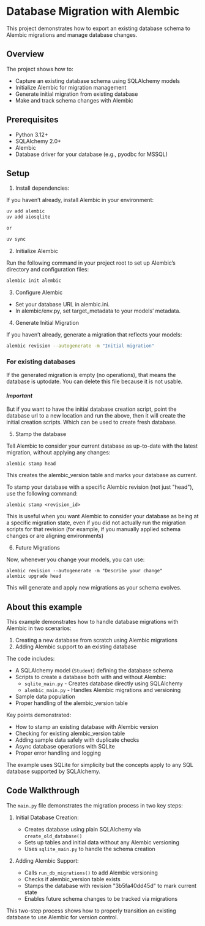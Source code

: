 # Database Migration with Alembic
 
This project demonstrates how to export an existing database schema to Alembic migrations and manage database changes.

## Overview
The project shows how to:
- Capture an existing database schema using SQLAlchemy models
- Initialize Alembic for migration management
- Generate initial migration from existing database
- Make and track schema changes with Alembic

## Prerequisites
- Python 3.12+
- SQLAlchemy 2.0+
- Alembic
- Database driver for your database (e.g., pyodbc for MSSQL)

## Setup

1. Install dependencies:

If you haven’t already, install Alembic in your environment:

```bash
uv add alembic
uv add aiosqlite

or 

uv sync
```

2. Initialize Alembic

Run the following command in your project root to set up Alembic’s directory and configuration files:
```bash
alembic init alembic
```

3. Configure Alembic

+ Set your database URL in alembic.ini.
+ In alembic/env.py, set target_metadata to your models’ metadata.

4. Generate Initial Migration

If you haven’t already, generate a migration that reflects your models:

```bash
alembic revision --autogenerate -m "Initial migration"
```

### For existing databases

If the generated migration is empty (no operations), that means the database is uptodate. 
You can delete this file because it is not usable. 

#### _Important_
But if you want to have the initial database creation script, point the database url to a new location and run the above, then it will create the initial creation scripts. Which can be used to 
create fresh database. 

5. Stamp the database

Tell Alembic to consider your current database as up-to-date with the latest migration, without applying any changes:
```
alembic stamp head
```


This creates the alembic_version table and marks your database as current.


To stamp your database with a specific Alembic revision (not just "head"), use the following command:

```
alembic stamp <revision_id>
```
This is useful when you want Alembic to consider your database as being at a specific migration state, even if you did not actually run the migration scripts for that revision (for example, if you manually applied schema changes or are aligning environments)

6. Future Migrations

Now, whenever you change your models, you can use:

```
alembic revision --autogenerate -m "Describe your change"
alembic upgrade head
```
This will generate and apply new migrations as your schema evolves.


## About this example

This example demonstrates how to handle database migrations with Alembic in two scenarios:

1. Creating a new database from scratch using Alembic migrations
2. Adding Alembic support to an existing database

The code includes:

- A SQLAlchemy model (`Student`) defining the database schema
- Scripts to create a database both with and without Alembic:
  - `sqlite_main.py` - Creates database directly using SQLAlchemy
  - `alembic_main.py` - Handles Alembic migrations and versioning
- Sample data population
- Proper handling of the alembic_version table

Key points demonstrated:

- How to stamp an existing database with Alembic version
- Checking for existing alembic_version table
- Adding sample data safely with duplicate checks
- Async database operations with SQLite
- Proper error handling and logging

The example uses SQLite for simplicity but the concepts apply to any SQL database supported by SQLAlchemy.


## Code Walkthrough

The `main.py` file demonstrates the migration process in two key steps:

1. Initial Database Creation:
   - Creates database using plain SQLAlchemy via `create_old_database()`
   - Sets up tables and initial data without any Alembic versioning
   - Uses `sqlite_main.py` to handle the schema creation

2. Adding Alembic Support:
   - Calls `run_db_migrations()` to add Alembic versioning
   - Checks if alembic_version table exists
   - Stamps the database with revision "3b5fa40dd45d" to mark current state
   - Enables future schema changes to be tracked via migrations

This two-step process shows how to properly transition an existing database to use Alembic for version control.



